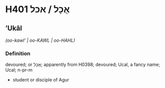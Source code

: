 # H401 אֻכָל / אכל

## ʼUkâl

_(oo-kawl' | oo-KAWL | oo-HAHL)_

### Definition

devoured; or אֻכָּל; apparently from H0398; devoured; Ucal, a fancy name; Ucal; n-pr-m

- student or disciple of Agur
